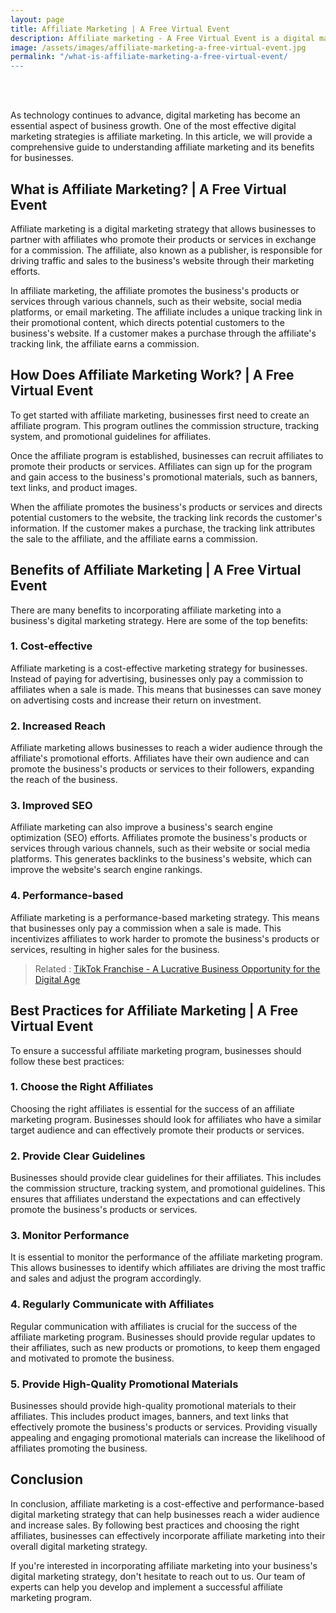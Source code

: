 ```yaml
---
layout: page
title: Affiliate Marketing | A Free Virtual Event
description: Affiliate marketing - A Free Virtual Event is a digital marketing strategy that allows businesses to partner with affiliates who promote their products or services in exchange for a commission
image: /assets/images/affiliate-marketing-a-free-virtual-event.jpg
permalink: "/what-is-affiliate-marketing-a-free-virtual-event/
---
```


<br /><br />

As technology continues to advance, digital marketing has become an essential aspect of business growth. One of the most effective digital marketing strategies is affiliate marketing. In this article, we will provide a comprehensive guide to understanding affiliate marketing and its benefits for businesses.

## What is Affiliate Marketing? | A Free Virtual Event

Affiliate marketing is a digital marketing strategy that allows businesses to partner with affiliates who promote their products or services in exchange for a commission. The affiliate, also known as a publisher, is responsible for driving traffic and sales to the business's website through their marketing efforts.

In affiliate marketing, the affiliate promotes the business's products or services through various channels, such as their website, social media platforms, or email marketing. The affiliate includes a unique tracking link in their promotional content, which directs potential customers to the business's website. If a customer makes a purchase through the affiliate's tracking link, the affiliate earns a commission.

## How Does Affiliate Marketing Work? | A Free Virtual Event

To get started with affiliate marketing, businesses first need to create an affiliate program. This program outlines the commission structure, tracking system, and promotional guidelines for affiliates.

Once the affiliate program is established, businesses can recruit affiliates to promote their products or services. Affiliates can sign up for the program and gain access to the business's promotional materials, such as banners, text links, and product images.

When the affiliate promotes the business's products or services and directs potential customers to the website, the tracking link records the customer's information. If the customer makes a purchase, the tracking link attributes the sale to the affiliate, and the affiliate earns a commission.

## Benefits of Affiliate Marketing | A Free Virtual Event

There are many benefits to incorporating affiliate marketing into a business's digital marketing strategy. Here are some of the top benefits:

### 1. Cost-effective

Affiliate marketing is a cost-effective marketing strategy for businesses. Instead of paying for advertising, businesses only pay a commission to affiliates when a sale is made. This means that businesses can save money on advertising costs and increase their return on investment.

### 2. Increased Reach

Affiliate marketing allows businesses to reach a wider audience through the affiliate's promotional efforts. Affiliates have their own audience and can promote the business's products or services to their followers, expanding the reach of the business.

### 3. Improved SEO

Affiliate marketing can also improve a business's search engine optimization (SEO) efforts. Affiliates promote the business's products or services through various channels, such as their website or social media platforms. This generates backlinks to the business's website, which can improve the website's search engine rankings.

### 4. Performance-based

Affiliate marketing is a performance-based marketing strategy. This means that businesses only pay a commission when a sale is made. This incentivizes affiliates to work harder to promote the business's products or services, resulting in higher sales for the business.

> Related : [TikTok Franchise - A Lucrative Business Opportunity for the Digital Age](/tiktok-franchise/)

## Best Practices for Affiliate Marketing | A Free Virtual Event

To ensure a successful affiliate marketing program, businesses should follow these best practices:

### 1. Choose the Right Affiliates

Choosing the right affiliates is essential for the success of an affiliate marketing program. Businesses should look for affiliates who have a similar target audience and can effectively promote their products or services.

### 2. Provide Clear Guidelines

Businesses should provide clear guidelines for their affiliates. This includes the commission structure, tracking system, and promotional guidelines. This ensures that affiliates understand the expectations and can effectively promote the business's products or services.

### 3. Monitor Performance

It is essential to monitor the performance of the affiliate marketing program. This allows businesses to identify which affiliates are driving the most traffic and sales and adjust the program accordingly.

### 4. Regularly Communicate with Affiliates

Regular communication with affiliates is crucial for the success of the affiliate marketing program. Businesses should provide regular updates to their affiliates, such as new products or promotions, to keep them engaged and motivated to promote the business.

### 5. Provide High-Quality Promotional Materials

Businesses should provide high-quality promotional materials to their affiliates. This includes product images, banners, and text links that effectively promote the business's products or services. Providing visually appealing and engaging promotional materials can increase the likelihood of affiliates promoting the business.

## Conclusion

In conclusion, affiliate marketing is a cost-effective and performance-based digital marketing strategy that can help businesses reach a wider audience and increase sales. By following best practices and choosing the right affiliates, businesses can effectively incorporate affiliate marketing into their overall digital marketing strategy.

If you're interested in incorporating affiliate marketing into your business's digital marketing strategy, don't hesitate to reach out to us. Our team of experts can help you develop and implement a successful affiliate marketing program.
